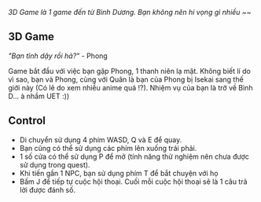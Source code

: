 *3D Game là 1 game đến từ Bình Dương. Bạn không nên hi vọng gì nhiều ~~*

## 3D Game
*"Bạn tỉnh dậy rồi hả?"* - Phong

Game bắt đầu với việc bạn gặp Phong, 1 thanh niên lạ mặt. Không biết lí do vì sao, bạn và Phong, cùng với Quân là bạn của Phong bị Isekai sang thế giới này (Có lẽ do xem nhiều anime quá !?). Nhiệm vụ của bạn là trở về Bình D... à nhầm UET :))
## Control
 - Di chuyển sử dụng 4 phím WASD, Q và E để quay.
 - Bạn cũng có thể sử dụng các phím lên xuống trái phải.
 - 1 số cửa có thể sử dụng P để mở (tính năng thử nghiệm nên chưa được sử dụng trong quest).
 - Khi tiến gần 1 NPC, bạn sử dụng phím T để bắt chuyện với họ
 - Bấm J để tiếp tự cuộc hội thoại. Cuối mỗi cuộc hội thoại sẽ là 1 câu trả lời được đánh số.
